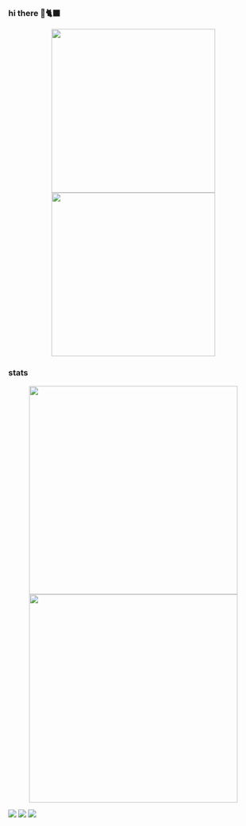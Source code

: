 ### hi there 🌈🐈‍⬛

<p align="center">
<a href="https://github.com/thaisnevest">
  <img width="330px" src="https://github-readme-stats.vercel.app/api/top-langs/?username=thaisnevest&hide_border=true&layout=compact&theme=github_dark"/>
  <img  width="330px" src="https://github.com/thaisnevest/thaisnevest/assets/56198772/9ead5599-6a7c-4502-afa2-4cc48f18f608"/>

</a>
</p>


### stats

<p align="center">
  <a href="https://github.com/thaisnevest">
    <img  width="420px" src="https://github-readme-stats.vercel.app/api?username=thaisnevest&show_icons=true&theme=dracula&hide_border=true" />
    <img  width="420px" src="https://github-readme-streak-stats.herokuapp.com/?user=thaisnevest&theme=dracula&hide_border=true" />
  </a>
</p>


<div> 
  <a href="https://instagram.com/thaisnevest" target="_blank"><img src="https://img.shields.io/badge/-Instagram-%23E4405F?style=for-the-badge&logo=instagram&logoColor=white" target="_blank"></a>
  <a href = "mailto:thaisnevesst@gmail.com"><img src="https://img.shields.io/badge/-Gmail-%23333?style=for-the-badge&logo=gmail&logoColor=white" target="_blank"></a>
  <a href="https://www.linkedin.com/in/thaisnevest-45875016a" target="_blank"><img src="https://img.shields.io/badge/-LinkedIn-%230077B5?style=for-the-badge&logo=linkedin&logoColor=white" target="_blank"></a>  
</div>
